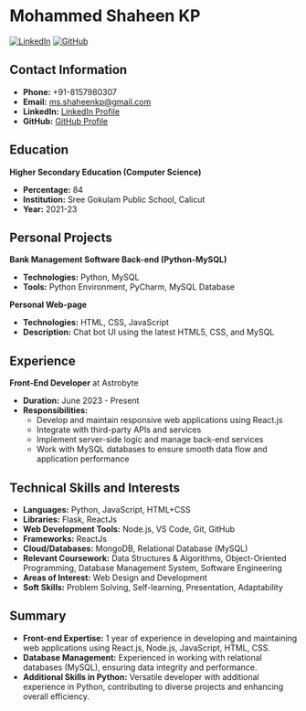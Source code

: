 # Mohammed Shaheen KP

[![LinkedIn](https://img.shields.io/badge/LinkedIn-Profile-blue?style=flat&logo=linkedin)](https://www.linkedin.com/in/developer-shaheen) 
[![GitHub](https://img.shields.io/badge/GitHub-Profile-black?style=flat&logo=github)](https://github.com/Mscode04) 

## Contact Information
- **Phone:** +91-8157980307
- **Email:** [ms.shaheenkp@gmail.com](mailto:ms.shaheenkp@gmail.com)
- **LinkedIn:** [LinkedIn Profile](https://www.linkedin.com/in/developer-shaheen)
- **GitHub:** [GitHub Profile](https://github.com/Mscode04)

## Education
**Higher Secondary Education (Computer Science)**
- **Percentage:** 84
- **Institution:** Sree Gokulam Public School, Calicut
- **Year:** 2021-23

## Personal Projects
**Bank Management Software Back-end (Python-MySQL)**
- **Technologies:** Python, MySQL
- **Tools:** Python Environment, PyCharm, MySQL Database

**Personal Web-page**
- **Technologies:** HTML, CSS, JavaScript
- **Description:** Chat bot UI using the latest HTML5, CSS, and MySQL

## Experience
**Front-End Developer** at Astrobyte
- **Duration:** June 2023 - Present
- **Responsibilities:**
  - Develop and maintain responsive web applications using React.js
  - Integrate with third-party APIs and services
  - Implement server-side logic and manage back-end services
  - Work with MySQL databases to ensure smooth data flow and application performance

## Technical Skills and Interests
- **Languages:** Python, JavaScript, HTML+CSS
- **Libraries:** Flask, ReactJs
- **Web Development Tools:** Node.js, VS Code, Git, GitHub
- **Frameworks:** ReactJs
- **Cloud/Databases:** MongoDB, Relational Database (MySQL)
- **Relevant Coursework:** Data Structures & Algorithms, Object-Oriented Programming, Database Management System, Software Engineering
- **Areas of Interest:** Web Design and Development
- **Soft Skills:** Problem Solving, Self-learning, Presentation, Adaptability

## Summary
- **Front-end Expertise:** 1 year of experience in developing and maintaining web applications using React.js, Node.js, JavaScript, HTML, CSS.
- **Database Management:** Experienced in working with relational databases (MySQL), ensuring data integrity and performance.
- **Additional Skills in Python:** Versatile developer with additional experience in Python, contributing to diverse projects and enhancing overall efficiency.

